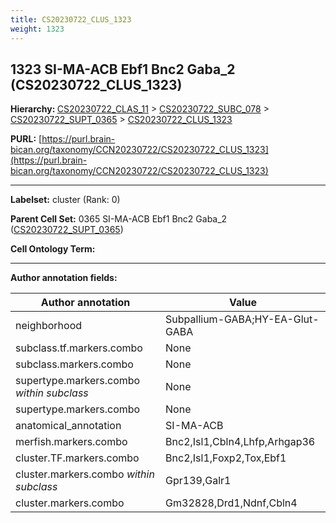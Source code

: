 ```yaml
---
title: CS20230722_CLUS_1323
weight: 1323
---
```

## 1323 SI-MA-ACB Ebf1 Bnc2 Gaba_2 (CS20230722_CLUS_1323)
<b>Hierarchy: </b>
[CS20230722_CLAS_11](../CS20230722_CLAS_11) >
[CS20230722_SUBC_078](../CS20230722_SUBC_078) >
[CS20230722_SUPT_0365](../CS20230722_SUPT_0365) >
[CS20230722_CLUS_1323](../CS20230722_CLUS_1323)

**PURL:** [https://purl.brain-bican.org/taxonomy/CCN20230722/CS20230722_CLUS_1323](https://purl.brain-bican.org/taxonomy/CCN20230722/CS20230722_CLUS_1323)

---


**Labelset:** cluster (Rank: 0)

**Parent Cell Set:** 0365 SI-MA-ACB Ebf1 Bnc2 Gaba_2 ([CS20230722_SUPT_0365](../CS20230722_SUPT_0365))



**Cell Ontology Term:** 

[MARKER GENES.]: #


---

[TRANSFERRED ANNOTATIONS.]: #


[AUTHOR ANNOTATION FIELDS.]: #


**Author annotation fields:**

| Author annotation | Value |
|-------------------|-------|
|neighborhood|Subpallium-GABA;HY-EA-Glut-GABA|
|subclass.tf.markers.combo|None|
|subclass.markers.combo|None|
|supertype.markers.combo _within subclass_|None|
|supertype.markers.combo|None|
|anatomical_annotation|SI-MA-ACB|
|merfish.markers.combo|Bnc2,Isl1,Cbln4,Lhfp,Arhgap36|
|cluster.TF.markers.combo|Bnc2,Isl1,Foxp2,Tox,Ebf1|
|cluster.markers.combo _within subclass_|Gpr139,Galr1|
|cluster.markers.combo|Gm32828,Drd1,Ndnf,Cbln4|
